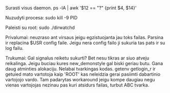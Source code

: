 Surasti visus daemon.
ps -lA | awk '$12 == "?" {print $4, $14}'

Nuzudyti procesa:
sudo kill -9 PID

Paleisti su root:
sudo ./dirwatchd

Privalumai:
neuzraso ant virsaus jeigu egzistuojanta jau toks failas.
Parsina ir replacina $USR config faile.
Jeigu nera config failo ji sukuria tas pats ir su log failu.

Trukumai:
Gal signalus reiketu sukurti? Bet nesu tikras ar siuo atveju reikalinga. Jeigu buciau kures new_demonstyle gal biski geriau butu.
Gana daug atminties alokaciju.
Nelabai tvarkingas kodas.
getenv getlogin_r ir getuied mato vartotoja kaip 'ROOT' kas neleidzia gerai pasiimti dabartinio vartojojo vardo. Tam padarytas workaround jeigu kompe daugiau negu vienas vartojojas nezinau pas kuri atsidurs failas, turbut ABC tvarka.


